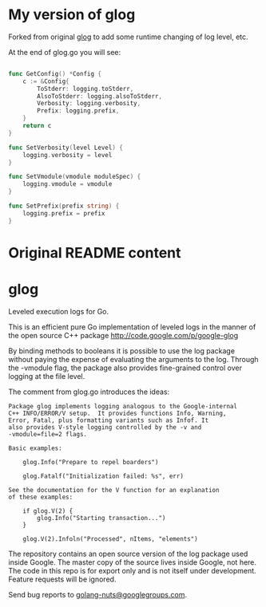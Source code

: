 My version of glog
===

Forked from original [glog](https://github.com/golang/glog) to add some runtime changing of log level, etc.

At the end of glog.go you will see:


```go

func GetConfig() *Config {
	c := &Config{
		ToStderr: logging.toStderr,
		AlsoToStderr: logging.alsoToStderr,
		Verbosity: logging.verbosity,
		Prefix: logging.prefix,
	}
	return c
}

func SetVerbosity(level Level) {
	logging.verbosity = level
}

func SetVmodule(vmodule moduleSpec) {
	logging.vmodule = vmodule
}

func SetPrefix(prefix string) {
	logging.prefix = prefix
}

```

Original README content
===

glog
====

Leveled execution logs for Go.

This is an efficient pure Go implementation of leveled logs in the
manner of the open source C++ package
	http://code.google.com/p/google-glog

By binding methods to booleans it is possible to use the log package
without paying the expense of evaluating the arguments to the log.
Through the -vmodule flag, the package also provides fine-grained
control over logging at the file level.

The comment from glog.go introduces the ideas:

	Package glog implements logging analogous to the Google-internal
	C++ INFO/ERROR/V setup.  It provides functions Info, Warning,
	Error, Fatal, plus formatting variants such as Infof. It
	also provides V-style logging controlled by the -v and
	-vmodule=file=2 flags.
	
	Basic examples:
	
		glog.Info("Prepare to repel boarders")
	
		glog.Fatalf("Initialization failed: %s", err)
	
	See the documentation for the V function for an explanation
	of these examples:
	
		if glog.V(2) {
			glog.Info("Starting transaction...")
		}
	
		glog.V(2).Infoln("Processed", nItems, "elements")


The repository contains an open source version of the log package
used inside Google. The master copy of the source lives inside
Google, not here. The code in this repo is for export only and is not itself
under development. Feature requests will be ignored.

Send bug reports to golang-nuts@googlegroups.com.
